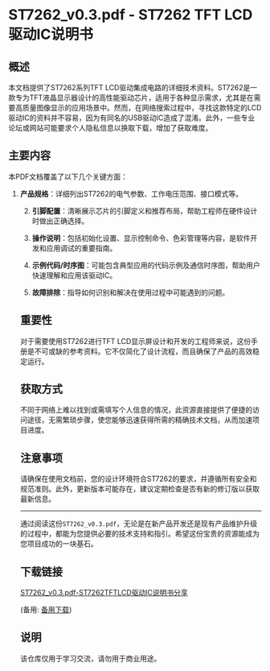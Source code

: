 # ST7262_v0.3.pdf - ST7262 TFT LCD驱动IC说明书

## 概述

本文档提供了ST7262系列TFT LCD驱动集成电路的详细技术资料。ST7262是一款专为TFT液晶显示器设计的高性能驱动芯片，适用于各种显示需求，尤其是在需要高质量图像显示的应用场景中。然而，在网络搜索过程中，寻找这款特定的LCD驱动IC的资料并不容易，因为有同名的USB驱动IC造成了混淆。此外，一些专业论坛或网站可能要求个人隐私信息以换取下载，增加了获取难度。

## 主要内容

本PDF文档覆盖了以下几个关键方面：

1. **产品规格**：详细列出ST7262的电气参数、工作电压范围、接口模式等。

   2. **引脚配置**：清晰展示芯片的引脚定义和推荐布局，帮助工程师在硬件设计时做出正确选择。

   3. **操作说明**：包括初始化设置、显示控制命令、色彩管理等内容，是软件开发和应用调试的重要指南。

   4. **示例代码/时序图**：可能包含典型应用的代码示例及通信时序图，帮助用户快速理解和应用该驱动IC。

   5. **故障排除**：指导如何识别和解决在使用过程中可能遇到的问题。

   ## 重要性

   对于需要使用ST7262进行TFT LCD显示屏设计和开发的工程师来说，这份手册是不可或缺的参考资料。它不仅简化了设计流程，而且确保了产品的高效稳定运行。

   ## 获取方式

   不同于网络上难以找到或需填写个人信息的情况，此资源直接提供了便捷的访问途径，无需繁琐步骤，使您能够迅速获得所需的精确技术文档，从而加速项目进度。

   ## 注意事项

   请确保在使用文档前，您的设计环境符合ST7262的要求，并遵循所有安全和规范准则。此外，更新版本可能存在，建议定期检查是否有新的修订版以获取最新信息。

   ---

   通过阅读这份`ST7262_v0.3.pdf`，无论是在新产品开发还是现有产品维护升级的过程中，都能为您提供必要的技术支持和指引。希望这份宝贵的资源能成为您项目成功的一块基石。

   ## 下载链接
   [ST7262_v0.3.pdf-ST7262TFTLCD驱动IC说明书分享](https://pan.quark.cn/s/55ca5320ccfa) 

   (备用: [备用下载](https://pan.baidu.com/s/1ykgOdp-0XTgiCcH9bAR2Yw?pwd=1234))

   ## 说明

   该仓库仅用于学习交流，请勿用于商业用途。
